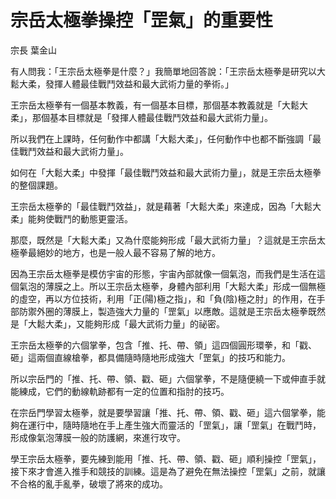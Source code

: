 # 宗岳太極拳操控「罡氣」的重要性

宗長
葉金山

有人問我：「王宗岳太極拳是什麼？」我簡單地回答說：「王宗岳太極拳是研究以大鬆大柔，發揮人體最佳戰鬥效益和最大武術力量的拳術。」

王宗岳太極拳有一個基本教義，有一個基本目標，那個基本教義就是「大鬆大柔」，那個基本目標就是「發揮人體最佳戰鬥效益和最大武術力量」。

所以我們在上課時，任何動作中都講「大鬆大柔」，任何動作中也都不斷強調「最佳戰鬥效益和最大武術力量」。

如何在「大鬆大柔」中發揮「最佳戰鬥效益和最大武術力量」，就是王宗岳太極拳的整個課題。

王宗岳太極拳的「最佳戰鬥效益」，就是藉著「大鬆大柔」來達成，因為「大鬆大柔」能夠使戰鬥的動態更靈活。

那麼，既然是「大鬆大柔」又為什麼能夠形成「最大武術力量」？這就是王宗岳太極拳最絕妙的地方，也是一般人最不容易了解的地方。

因為王宗岳太極拳是模仿宇宙的形態，宇宙內部就像一個氣泡，而我們是生活在這個氣泡的薄膜之上。所以王宗岳太極拳，身體內部利用「大鬆大柔」形成一個無極的虛空，再以方位技術，利用「正(陽)極之指」，和「負(陰)極之肘」的作用，在手部防禦外圈的薄膜上，製造強大力量的「罡氣」以應敵。這就是王宗岳太極拳既然是「大鬆大柔」，又能夠形成「最大武術力量」的祕密。

王宗岳太極拳的六個掌拳，包含「推、托、帶、領」這四個圓形環拳，和「戳、砸」這兩個直線槍拳，都具備隨時隨地形成強大「罡氣」的技巧和能力。

所以宗岳門的「推、托、帶、領、戳、砸」六個掌拳，不是隨便繞一下或伸直手就能練成，它們的動線軌跡都有一定的位置和指肘的技巧。

在宗岳門學習太極拳，就是要學習讓「推、托、帶、領、戳、砸」這六個掌拳，能夠在運行中，隨時隨地在手上產生強大而靈活的「罡氣」，讓「罡氣」在戰鬥時，形成像氣泡薄膜一般的防護網，來進行攻守。

學王宗岳太極拳，要先練到能用「推、托、帶、領、戳、砸」順利操控「罡氣」，接下來才會進入推手和競技的訓練。這是為了避免在無法操控「罡氣」之前，就讓不合格的亂手亂拳，破壞了將來的成功。
